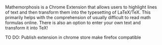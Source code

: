 Mathemorphosis is a Chrome Extension that allows users to highlight lines of text and then transform them into the typesetting of LaTeX/TeX. This primarily helps with the comprehension of usually difficult to read math formulas online. There is also an option to enter your own text and transform it into TeX!

TO DO:
Publish extension in chrome store
make firefox compatible 